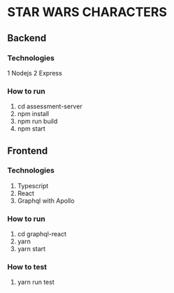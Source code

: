 <h1>STAR WARS CHARACTERS</h1>


## Backend

### Technologies
1 Nodejs
2 Express

### How to run
1. cd assessment-server
2. npm install
3. npm run build
4. npm start


## Frontend

### Technologies
1. Typescript
2. React
3. Graphql with Apollo

### How to run

1. cd graphql-react
2. yarn
3. yarn start

### How to test

1. yarn run test

